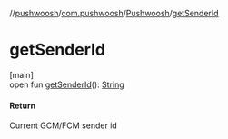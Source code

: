 //[pushwoosh](../../../index.md)/[com.pushwoosh](../index.md)/[Pushwoosh](index.md)/[getSenderId](get-sender-id.md)

# getSenderId

[main]\
open fun [getSenderId](get-sender-id.md)(): [String](https://developer.android.com/reference/kotlin/java/lang/String.html)

#### Return

Current GCM/FCM sender id

